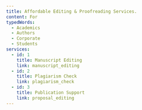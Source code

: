 ```yaml
---
title: Affordable Editing & Proofreading Services.
content: For
typedWords:
  - Academics
  - Authors
  - Corporate
  - Students
services:
  - id: 1
    title: Manuscript Editing
    link: manuscript_editing
  - id: 2
    title: Plagiarism Check
    link: plagiarism_check
  - id: 3
    title: Publication Support
    link: proposal_editing
---
```

